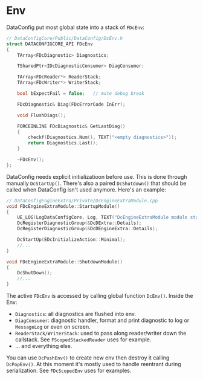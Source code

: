 # Env

DataConfig put most global state into a stack of `FDcEnv`:

```c++
// DataConfigCore/Public/DataConfig/DcEnv.h
struct DATACONFIGCORE_API FDcEnv
{
    TArray<FDcDiagnostic> Diagnostics;

    TSharedPtr<IDcDiagnosticConsumer> DiagConsumer;

    TArray<FDcReader*> ReaderStack;
    TArray<FDcWriter*> WriterStack;

    bool bExpectFail = false;   // mute debug break

    FDcDiagnostic& Diag(FDcErrorCode InErr);

    void FlushDiags();

    FORCEINLINE FDcDiagnostic& GetLastDiag() 
    {
        checkf(Diagnostics.Num(), TEXT("<empty diagnostics>"));
        return Diagnostics.Last();
    }

    ~FDcEnv();
};
```
DataConfig needs explicit initializatioon before use. This is done through manually `DcStartUp()`. There's also a paired `DcShutdown()` that should be called when DataConfig isn't used anymore. Here's an example:

```c++
// DataConfigEngineExtra/Private/DcEngineExtraModule.cpp
void FDcEngineExtraModule::StartupModule()
{
    UE_LOG(LogDataConfigCore, Log, TEXT("DcEngineExtraModule module starting up"));
    DcRegisterDiagnosticGroup(&DcDExtra::Details);
    DcRegisterDiagnosticGroup(&DcDEngineExtra::Details);

    DcStartUp(EDcInitializeAction::Minimal);
    //...
}

void FDcEngineExtraModule::ShutdownModule()
{
    DcShutDown();
    //...
}
```

The active `FDcEnv` is accessed by calling global function `DcEnv()`. Inside the Env:

- `Diagnostics`: all diagnostics are flushed into env.
- `DiagConsumer`: diagnostic handler, format and print diagnostic to log or `MessageLog` or even on screen.
- `ReaderStack/WriterStack`: used to pass along reader/writer down the callstack. See `FScopedStackedReader` uses for example.   
- ... and everything else.

You can use `DcPushEnv()` to create new env then destroy it calling `DcPopEnv()`. At this moment it's mostly used to handle reentrant during serialization. See `FDcScopedEnv` uses for examples.

